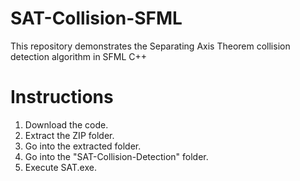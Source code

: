 # SAT-Collision-SFML
This repository demonstrates the Separating Axis Theorem collision detection algorithm in SFML C++

# Instructions
1) Download the code.
2) Extract the ZIP folder.
3) Go into the extracted folder.
4) Go into the "SAT-Collision-Detection" folder.
5) Execute SAT.exe.
